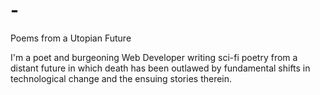 # -
Poems from a Utopian Future

I'm a poet and burgeoning Web Developer writing sci-fi poetry from a distant future in which death has been outlawed by fundamental shifts in technological change and the ensuing stories therein.
